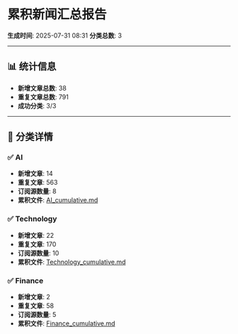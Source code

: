 # 累积新闻汇总报告

**生成时间**: 2025-07-31 08:31
**分类总数**: 3

---

## 📊 统计信息

- **新增文章总数**: 38
- **重复文章总数**: 791
- **成功分类**: 3/3

---

## 📂 分类详情

### ✅ AI
- **新增文章**: 14
- **重复文章**: 563
- **订阅源数量**: 8
- **累积文件**: [AI_cumulative.md](./AI_cumulative.md)

### ✅ Technology
- **新增文章**: 22
- **重复文章**: 170
- **订阅源数量**: 10
- **累积文件**: [Technology_cumulative.md](./Technology_cumulative.md)

### ✅ Finance
- **新增文章**: 2
- **重复文章**: 58
- **订阅源数量**: 5
- **累积文件**: [Finance_cumulative.md](./Finance_cumulative.md)
